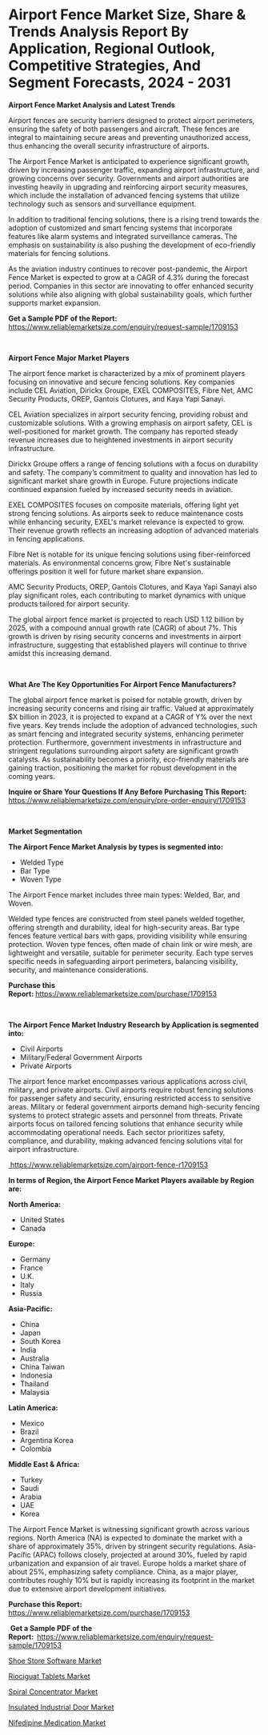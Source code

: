 <p><h1>Airport Fence Market Size, Share & Trends Analysis Report By Application, Regional Outlook, Competitive Strategies, And Segment Forecasts, 2024 - 2031</h1></p><p><strong>Airport Fence Market Analysis and Latest Trends</strong></p>
<p><p>Airport fences are security barriers designed to protect airport perimeters, ensuring the safety of both passengers and aircraft. These fences are integral to maintaining secure areas and preventing unauthorized access, thus enhancing the overall security infrastructure of airports.</p><p>The Airport Fence Market is anticipated to experience significant growth, driven by increasing passenger traffic, expanding airport infrastructure, and growing concerns over security. Governments and airport authorities are investing heavily in upgrading and reinforcing airport security measures, which include the installation of advanced fencing systems that utilize technology such as sensors and surveillance equipment.</p><p>In addition to traditional fencing solutions, there is a rising trend towards the adoption of customized and smart fencing systems that incorporate features like alarm systems and integrated surveillance cameras. The emphasis on sustainability is also pushing the development of eco-friendly materials for fencing solutions.</p><p>As the aviation industry continues to recover post-pandemic, the Airport Fence Market is expected to grow at a CAGR of 4.3% during the forecast period. Companies in this sector are innovating to offer enhanced security solutions while also aligning with global sustainability goals, which further supports market expansion.</p></p>
<p><strong>Get a Sample PDF of the Report:&nbsp;</strong> <a href="https://www.reliablemarketsize.com/enquiry/request-sample/1709153?utm_campaign=1259&utm_medium=2&utm_source=Github&utm_content=ia&utm_term=21102024&utm_id=airport-fence">https://www.reliablemarketsize.com/enquiry/request-sample/1709153</a></p>
<p>&nbsp;</p>
<p><strong>Airport Fence Major Market Players</strong></p>
<p><p>The airport fence market is characterized by a mix of prominent players focusing on innovative and secure fencing solutions. Key companies include CEL Aviation, Dirickx Groupe, EXEL COMPOSITES, Fibre Net, AMC Security Products, OREP, Gantois Clotures, and Kaya Yapi Sanayi.</p><p>CEL Aviation specializes in airport security fencing, providing robust and customizable solutions. With a growing emphasis on airport safety, CEL is well-positioned for market growth. The company has reported steady revenue increases due to heightened investments in airport security infrastructure.</p><p>Dirickx Groupe offers a range of fencing solutions with a focus on durability and safety. The company’s commitment to quality and innovation has led to significant market share growth in Europe. Future projections indicate continued expansion fueled by increased security needs in aviation.</p><p>EXEL COMPOSITES focuses on composite materials, offering light yet strong fencing solutions. As airports seek to reduce maintenance costs while enhancing security, EXEL's market relevance is expected to grow. Their revenue growth reflects an increasing adoption of advanced materials in fencing applications.</p><p>Fibre Net is notable for its unique fencing solutions using fiber-reinforced materials. As environmental concerns grow, Fibre Net's sustainable offerings position it well for future market share expansion.</p><p>AMC Security Products, OREP, Gantois Clotures, and Kaya Yapi Sanayi also play significant roles, each contributing to market dynamics with unique products tailored for airport security.</p><p>The global airport fence market is projected to reach USD 1.12 billion by 2025, with a compound annual growth rate (CAGR) of about 7%. This growth is driven by rising security concerns and investments in airport infrastructure, suggesting that established players will continue to thrive amidst this increasing demand.</p></p>
<p>&nbsp;</p>
<p><strong>What Are The Key Opportunities For Airport Fence Manufacturers?</strong></p>
<p><p>The global airport fence market is poised for notable growth, driven by increasing security concerns and rising air traffic. Valued at approximately $X billion in 2023, it is projected to expand at a CAGR of Y% over the next five years. Key trends include the adoption of advanced technologies, such as smart fencing and integrated security systems, enhancing perimeter protection. Furthermore, government investments in infrastructure and stringent regulations surrounding airport safety are significant growth catalysts. As sustainability becomes a priority, eco-friendly materials are gaining traction, positioning the market for robust development in the coming years.</p></p>
<p><strong>Inquire or Share Your Questions If Any Before Purchasing This Report:</strong> <a href="https://www.reliablemarketsize.com/enquiry/pre-order-enquiry/1709153?utm_campaign=1259&utm_medium=2&utm_source=Github&utm_content=ia&utm_term=21102024&utm_id=airport-fence">https://www.reliablemarketsize.com/enquiry/pre-order-enquiry/1709153</a></p>
<p>&nbsp;</p>
<p><strong>Market Segmentation</strong></p>
<p><strong>The Airport Fence Market Analysis by types is segmented into:</strong></p>
<p><ul><li>Welded Type</li><li>Bar Type</li><li>Woven Type</li></ul></p>
<p><p>The Airport Fence market includes three main types: Welded, Bar, and Woven. </p><p>Welded type fences are constructed from steel panels welded together, offering strength and durability, ideal for high-security areas. Bar type fences feature vertical bars with gaps, providing visibility while ensuring protection. Woven type fences, often made of chain link or wire mesh, are lightweight and versatile, suitable for perimeter security. Each type serves specific needs in safeguarding airport perimeters, balancing visibility, security, and maintenance considerations.</p></p>
<p><strong>Purchase this Report:&nbsp;</strong><a href="https://www.reliablemarketsize.com/purchase/1709153?utm_campaign=1259&utm_medium=2&utm_source=Github&utm_content=ia&utm_term=21102024&utm_id=airport-fence">https://www.reliablemarketsize.com/purchase/1709153</a></p>
<p>&nbsp;</p>
<p><strong>The Airport Fence Market Industry Research by Application is segmented into:</strong></p>
<p><ul><li>Civil Airports</li><li>Military/Federal Government Airports</li><li>Private Airports</li></ul></p>
<p><p>The airport fence market encompasses various applications across civil, military, and private airports. Civil airports require robust fencing solutions for passenger safety and security, ensuring restricted access to sensitive areas. Military or federal government airports demand high-security fencing systems to protect strategic assets and personnel from threats. Private airports focus on tailored fencing solutions that enhance security while accommodating operational needs. Each sector prioritizes safety, compliance, and durability, making advanced fencing solutions vital for airport infrastructure.</p></p>
<p><a href="https://www.reliablemarketsize.com/airport-fence-r1709153?utm_campaign=1259&utm_medium=2&utm_source=Github&utm_content=ia&utm_term=21102024&utm_id=airport-fence">&nbsp;https://www.reliablemarketsize.com/airport-fence-r1709153</a></p>
<p><strong>In terms of Region, the Airport Fence Market Players available by Region are:</strong></p>
<p>
    <p> <strong> North America: </strong>
        <ul>
            <li>United States</li>
            <li>Canada</li>
        </ul>
        </p> 
    <p> <strong> Europe: </strong>
        <ul>
            <li>Germany</li>
            <li>France</li>
            <li>U.K.</li>
            <li>Italy</li>
            <li>Russia</li>
        </ul>
        </p> 
    <p> <strong> Asia-Pacific: </strong>
        <ul>
            <li>China</li>
            <li>Japan</li>
            <li>South Korea</li>
            <li>India</li>
            <li>Australia</li>
            <li>China Taiwan</li>
            <li>Indonesia</li>
            <li>Thailand</li>
            <li>Malaysia</li>
        </ul>
        </p> 
    <p> <strong> Latin America: </strong>
        <ul>
            <li>Mexico</li>
            <li>Brazil</li>
            <li>Argentina Korea</li>
            <li>Colombia</li>
        </ul>
        </p> 
    <p> <strong> Middle East & Africa: </strong>
        <ul>
            <li>Turkey</li>
            <li>Saudi</li>
            <li>Arabia</li>
            <li>UAE</li>
            <li>Korea</li>
        </ul>
    </p>
    </p>
<p><p>The Airport Fence Market is witnessing significant growth across various regions. North America (NA) is expected to dominate the market with a share of approximately 35%, driven by stringent security regulations. Asia-Pacific (APAC) follows closely, projected at around 30%, fueled by rapid urbanization and expansion of air travel. Europe holds a market share of about 25%, emphasizing safety compliance. China, as a major player, contributes roughly 10% but is rapidly increasing its footprint in the market due to extensive airport development initiatives.</p></p>
<p><strong>Purchase this Report: </strong><a href="https://www.reliablemarketsize.com/purchase/1709153?utm_campaign=1259&utm_medium=2&utm_source=Github&utm_content=ia&utm_term=21102024&utm_id=airport-fence">https://www.reliablemarketsize.com/purchase/1709153</a></p>
<p>&nbsp;<strong>Get a Sample PDF of the Report:&nbsp;&nbsp;</strong><a href="https://www.reliablemarketsize.com/enquiry/request-sample/1709153?utm_campaign=1259&utm_medium=2&utm_source=Github&utm_content=ia&utm_term=21102024&utm_id=airport-fence">https://www.reliablemarketsize.com/enquiry/request-sample/1709153</a></p>
<p><strong></strong></p>
<p><p><a href="https://github.com/sharitatri97/Market-Research-Report-List-1/blob/main/shoe-store-software-market.md?utm_campaign=1259&utm_medium=2&utm_source=Github&utm_content=ia&utm_term=21102024&utm_id=airport-fence">Shoe Store Software Market</a></p><p><a href="https://www.linkedin.com/pulse/riociguat-tablets-market-refracting-trends-consumer-behaviors-otgqe?utm_campaign=1259&utm_medium=2&utm_source=Github&utm_content=ia&utm_term=21102024&utm_id=airport-fence">Riociguat Tablets Market</a></p><p><a href="https://issuu.com/reportprime-2/docs/spiral-concentrator-market-size-203_e5db915cf61f54?utm_campaign=1259&utm_medium=2&utm_source=Github&utm_content=ia&utm_term=21102024&utm_id=airport-fence">Spiral Concentrator Market</a></p><p><a href="https://issuu.com/reportprime-2/docs/insulated-industrial-door-market-si_2457eecddafea6?utm_campaign=1259&utm_medium=2&utm_source=Github&utm_content=ia&utm_term=21102024&utm_id=airport-fence">Insulated Industrial Door Market</a></p><p><a href="https://www.linkedin.com/pulse/nifedipine-medication-market-shifts-strategic-analysis-2024-2031-wzgde?utm_campaign=1259&utm_medium=2&utm_source=Github&utm_content=ia&utm_term=21102024&utm_id=airport-fence">Nifedipine Medication Market</a></p></p>
